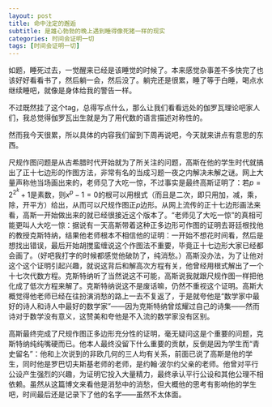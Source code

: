 ```yaml
---
layout: post
title: 命中注定的邂逅
subtitle: 是雄心勃勃的晚上遇到睡得像死猪一样的现实
categories: 时间会证明一切
tags: [时间会证明一切]
---
```


如题，睡死过去，一觉醒来已经是该睡觉的时候了。本来感觉杂事差不多快完了也该好好看看书了，然后躺一会，然后没了。躺完还是很累，睡了等于白睡，喝点水继续睡吧，就像是身体给我的警告一样。

不过既然挂了这个tag，总得写点什么，那么让我们看看远处的伽罗瓦理论吧家人们，我总觉得伽罗瓦出生就是为了用代数的语言描述对称性的。

然而我今天很累，所以具体的内容我们留到下周再说吧，今天就来讲点有意思的东西。

尺规作图问题是从古希腊时代开始就为了所关注的问题，高斯在他的学生时代就搞出了正十七边形的作图方法，非常有名的当成习题一夜之内解决未解之谜。网上大量声称他当场画出来的，老师见了大吃一惊，不过事实是最终高斯证明了：若$p=2^2^k+1$是素数，则$x^p-1=0$的根可以用根式（而且是二次，即只用加，减，乘，除，开平方）给出，从而可以尺规作图正$p$边形。从网上流传的正十七边形画法来看，高斯一开始做出来的就已经很接近这个版本了。“老师见了大吃一惊”的真相可能更叫人大吃一惊：据说有一天高斯带着这种正多边形可作图的证明去哥廷根找他的教授克斯特纳，结果他老师根本不相信他的证明：一开始不想花时间看，然后是想找出错误，最后开始胡搅蛮缠说这个作图法不重要，毕竟正十七边形大家已经都会画了。（好吧我打字的时候都感觉他破防了，纯消愁。）高斯没办法，为了让他对这个这个证明引起兴趣，就说这背后和解高次方程有关，他曾经用根式解出了一个十七次代数方程。克斯特纳听了当然说这不可能，高斯说我就跟尺规作图一样把他化成了低次方程来解了。克斯特纳说这不是废话嘛，仍然不重视这个证明。高斯大概觉得他老师已经在往扮演消愁的路上一去不复返了，于是就夸他是“数学家中最好的诗人和诗人中最好的数学家”——因为克斯特纳曾炫耀过自己的诗集——然而诗对于数学没有意义，这赞美和夸他是不入流的数学家没有区别。

高斯最终完成了尺规作图正多边形充分性的证明，毫无疑问这是个重要的问题，克斯特纳纯纯嘴硬而已。他本人最终没留下什么重要的贡献，反倒是因为学生而“青史留名”：他和上次说到的非欧几何的三人均有关系，前面已说了高斯是他的学生，同时他是罗巴切夫斯基老师的老师，是约翰·波尔约父亲的老师。他曾对平行公设产生强烈的兴趣，为证明它投入大量精力，最终承认平行公设和其他公理不相依赖。虽然从这篇博文来看他是消愁中的消愁，但大概他的思考有影响他的学生吧，时间最后还是记录下了他的名字——虽然不太体面。